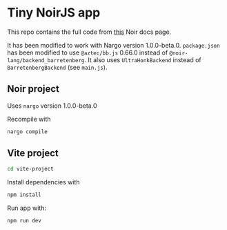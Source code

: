# Tiny NoirJS app

This repo contains the full code from [this](https://noir-lang.org/docs/tutorials/noirjs_app) Noir docs page.

It has been modified to work with Nargo version 1.0.0-beta.0. `package.json` has been modified
to use `@aztec/bb.js` 0.66.0 instead of `@noir-lang/backend_barretenberg`. It
also uses `UltraHonkBackend` instead of `BarretenbergBackend` (see `main.js`).

## Noir project

Uses `nargo` version 1.0.0-beta.0

Recompile with

```bash
nargo compile
```

## Vite project

```bash
cd vite-project
```

Install dependencies with

```bash
npm install
```

Run app with:

```bash
npm run dev
```
